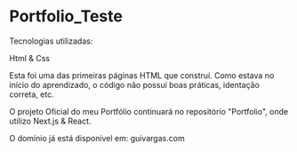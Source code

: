 # Portfolio_Teste


Tecnologias utilizadas:

Html & Css

Esta foi uma das primeiras páginas HTML que construí. Como estava no início do aprendizado, o código não possuí boas práticas, identação correta, etc.

O projeto Oficial do meu Portfólio continuará no repositório "Portfolio", onde utilizo Next.js & React. 

O domínio já está disponível em: guivargas.com 

